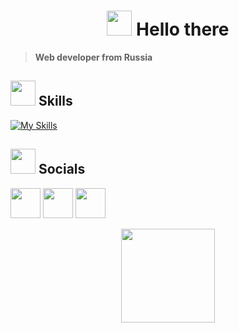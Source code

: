 <h1 align="center"><img style="margin-bottom: -8px;" src="https://user-images.githubusercontent.com/74038190/214644152-52f47eb3-5e31-4f47-8758-05c9468d5596.gif" width="40" height="40"/> Hello there</h1>

> **Web developer from Russia**

## <img style="margin-bottom: -12px;" src="https://user-images.githubusercontent.com/74038190/212284087-bbe7e430-757e-4901-90bf-4cd2ce3e1852.gif" width="40" height="40"/> Skills

[![My Skills](https://skillicons.dev/icons?i=html,css,js,php,mysql,linux,git,github,idea)](https://skillicons.dev)

## <img style="margin-bottom: -12px;" src="https://user-images.githubusercontent.com/74038190/226127923-0e8b7792-7b3c-462b-951b-63c96ba1a5af.gif" width="40" height="40"/> Socials

[<img height="48" width="48" src="https://cdn.simpleicons.org/vk/"/>](https://vk.com/avsharapov)
[<img height="48" width="48" src="https://cdn.simpleicons.org/telegram/"/>](https://t.me/avsharapov)
[<img height="48" width="48" src="https://cdn.simpleicons.org/telegram/"/>](https://t.me/dailyshrpv)

<div align="center">
  <img src="https://media.giphy.com/media/M9gbBd9nbDrOTu1Mqx/giphy.gif" width="150"/>
</div>
